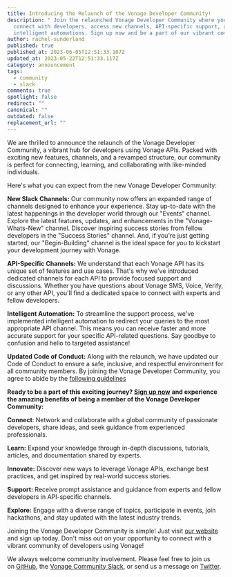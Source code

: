 ```yaml
---
title: Introducing the Relaunch of the Vonage Developer Community!
description: " Join the relaunched Vonage Developer Community where you can
  connect with developers, access new channels, API-specific support, and
  intelligent automations. Sign up now and be a part of our vibrant community!"
author: rachel-sunderland
published: true
published_at: 2023-06-05T12:51:33.107Z
updated_at: 2023-05-22T12:51:33.117Z
category: announcement
tags:
  - community
  - slack
comments: true
spotlight: false
redirect: ""
canonical: ""
outdated: false
replacement_url: ""
---
```

We are thrilled to announce the relaunch of the Vonage Developer Community, a vibrant hub for developers using Vonage APIs. Packed with exciting new features, channels, and a revamped structure, our community is perfect for connecting, learning, and collaborating with like-minded individuals.

Here's what you can expect from the new Vonage Developer Community:

**New Slack Channels:** Our community now offers an expanded range of channels designed to enhance your experience. Stay up-to-date with the latest happenings in the developer world through our "Events" channel. Explore the latest features, updates, and enhancements in the "Vonage-Whats-New" channel. Discover inspiring success stories from fellow developers in the "Success Stories" channel. And, if you're just getting started, our "Begin-Building" channel is the ideal space for you to kickstart your development journey with Vonage.

**API-Specific Channels:** We understand that each Vonage API has its unique set of features and use cases. That's why we've introduced dedicated channels for each API to provide focused support and discussions. Whether you have questions about Vonage SMS, Voice, Verify, or any other API, you'll find a dedicated space to connect with experts and fellow developers.

**Intelligent Automation:** To streamline the support process, we've implemented intelligent automation to redirect your queries to the most appropriate API channel. This means you can receive faster and more accurate support for your specific API-related questions. Say goodbye to confusion and hello to targeted assistance!

**Updated Code of Conduct:** Along with the relaunch, we have updated our Code of Conduct to ensure a safe, inclusive, and respectful environment for all community members. By joining the Vonage Developer Community, you agree to abide by the [following guidelines](https://www.vonage.com/legal/communications-apis/code-of-conduct-for-the-vonage-developer-community)

**Ready to be a part of this exciting journey? [Sign up now](https://developer.vonage.com/en/community/slack) and experience the amazing benefits of being a member of the Vonage Developer Community:** 

**Connect**: Network and collaborate with a global community of passionate developers, share ideas, and seek guidance from experienced professionals.

**Learn:** Expand your knowledge through in-depth discussions, tutorials, articles, and documentation shared by experts.

**Innovate:** Discover new ways to leverage Vonage APIs, exchange best practices, and get inspired by real-world success stories.

**Support:** Receive prompt assistance and guidance from experts and fellow developers in API-specific channels.

**Explore:** Engage with a diverse range of topics, participate in events, join hackathons, and stay updated with the latest industry trends.

Joining the Vonage Developer Community is simple! Just visit [our website](https://developer.vonage.com/en/community) and sign up today. Don't miss out on your opportunity to connect with a vibrant community of developers using Vonage!

We always welcome community involvement. Please feel free to join us on [GitHub](https://github.com/Vonage-Community), the [Vonage Community Slack](https://developer.vonage.com/community/slack), or send us a message on [Twitter](https://twitter.com/VonageDev).